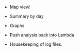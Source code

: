 
- Map view!

- Summary by day

- Graphs

- Push analysis back into Lambda

- Housekeeping of log files.